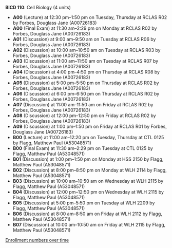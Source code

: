 **BICD 110**: Cell Biology (4 units)

- **A00** (Lecture) at 12:30 pm–1:50 pm on Tuesday, Thursday at RCLAS R02 by Forbes, Douglass Jane (A00726183)
- **A00** (Final Exam) at 11:30 am–2:29 pm on Monday at RCLAS R02 by Forbes, Douglass Jane (A00726183)
- **A01** (Discussion) at 9:00 am–9:50 am on Tuesday at RCLAS R06 by Forbes, Douglass Jane (A00726183)
- **A02** (Discussion) at 10:00 am–10:50 am on Tuesday at RCLAS R03 by Forbes, Douglass Jane (A00726183)
- **A03** (Discussion) at 11:00 am–11:50 am on Tuesday at RCLAS R07 by Forbes, Douglass Jane (A00726183)
- **A04** (Discussion) at 4:00 pm–4:50 pm on Thursday at RCLAS R08 by Forbes, Douglass Jane (A00726183)
- **A05** (Discussion) at 5:00 pm–5:50 pm on Thursday at RCLAS R02 by Forbes, Douglass Jane (A00726183)
- **A06** (Discussion) at 6:00 pm–6:50 pm on Thursday at RCLAS R02 by Forbes, Douglass Jane (A00726183)
- **A07** (Discussion) at 11:00 am–11:50 am on Friday at RCLAS R02 by Forbes, Douglass Jane (A00726183)
- **A08** (Discussion) at 12:00 pm–12:50 pm on Friday at RCLAS R02 by Forbes, Douglass Jane (A00726183)
- **A09** (Discussion) at 1:00 pm–1:50 pm on Friday at RCLAS R01 by Forbes, Douglass Jane (A00726183)
- **B00** (Lecture) at 11:00 am–12:20 pm on Tuesday, Thursday at CTL 0125 by Flagg, Matthew Paul (A53048571)
- **B00** (Final Exam) at 11:30 am–2:29 pm on Tuesday at CTL 0125 by Flagg, Matthew Paul (A53048571)
- **B01** (Discussion) at 1:00 pm–1:50 pm on Monday at HSS 2150 by Flagg, Matthew Paul (A53048571)
- **B02** (Discussion) at 8:00 pm–8:50 pm on Monday at WLH 2114 by Flagg, Matthew Paul (A53048571)
- **B03** (Discussion) at 10:00 am–10:50 am on Wednesday at WLH 2115 by Flagg, Matthew Paul (A53048571)
- **B04** (Discussion) at 12:00 pm–12:50 pm on Wednesday at WLH 2115 by Flagg, Matthew Paul (A53048571)
- **B05** (Discussion) at 5:00 pm–5:50 pm on Tuesday at WLH 2209 by Flagg, Matthew Paul (A53048571)
- **B06** (Discussion) at 8:00 am–8:50 am on Friday at WLH 2112 by Flagg, Matthew Paul (A53048571)
- **B07** (Discussion) at 10:00 am–10:50 am on Friday at WLH 2115 by Flagg, Matthew Paul (A53048571)

[Enrollment numbers over time](./BICD110.tsv)
